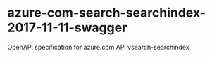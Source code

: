 # azure-com-search-searchindex-2017-11-11-swagger
OpenAPI specification for azure.com API vsearch-searchindex
